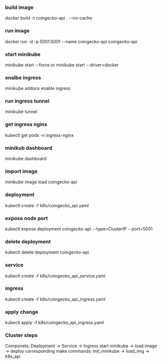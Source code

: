 ### build image 
docker build -t coingecko-api . --no-cache

### run image
docker run -d -p 5001:5001 --name coingecko-api coingecko-api

### start minikube
minikube start --force
or
minikube start --driver=docker

### enalbe ingress
minikube addons enable ingress

### run ingress tunnel 
minikube tunnel

### get ingress nginx
kubectl get pods -n ingress-nginx

### minikub dashboard
minikube dashboard

### import image
minikube image load coingecko-api

### deployment
kubectl create -f k8s/coingecko_api.yaml

### expose node port
kubectl expose deployment coingecko-api --type=ClusterIP --port=5001

### delete deployment
kubectl delete deployment coingecko-api

### service
kubectl create -f k8s/coingecko_api_service.yaml

### ingress
kubectl create -f k8s/coingecko_api_ingress.yaml

### apply change
kubectl apply -f k8s/coingecko_api_ingress.yaml


### Cluster steps
Componets: Deployment -> Service -> Ingress
start minikube -> load image -> deploy
corresponding make commands: init_minikube -> load_img -> k8s_api